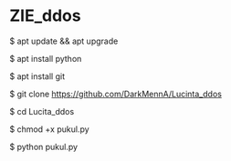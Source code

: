 # ZIE_ddos

$ apt update && apt upgrade

$ apt install python

$ apt install git 

$ git clone https://github.com/DarkMennA/Lucinta_ddos

$ cd Lucita_ddos

$ chmod +x pukul.py

$ python pukul.py
